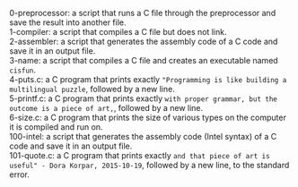 0-preprocessor: a script that runs a C file through the preprocessor and save the result into another file.
<br>1-compiler: a script that compiles a C file but does not link.
<br>2-assembler: a script that generates the assembly code of a C code and save it in an output file.
<br>3-name: a script that compiles a C file and creates an executable named ```cisfun```.
<br>4-puts.c: a C program that prints exactly ```"Programming is like building a multilingual puzzle```, followed by a new line.
<br>5-printf.c: a C program that prints exactly ```with proper grammar, but the outcome is a piece of art,```, followed by a new line.
<br>6-size.c: a C program that prints the size of various types on the computer it is compiled and run on.
<br>100-intel: a script that generates the assembly code (Intel syntax) of a C code and save it in an output file.
<br>101-quote.c: a C program that prints exactly ```and that piece of art is useful" - Dora Korpar, 2015-10-19```, followed by a new line, to the standard error.
